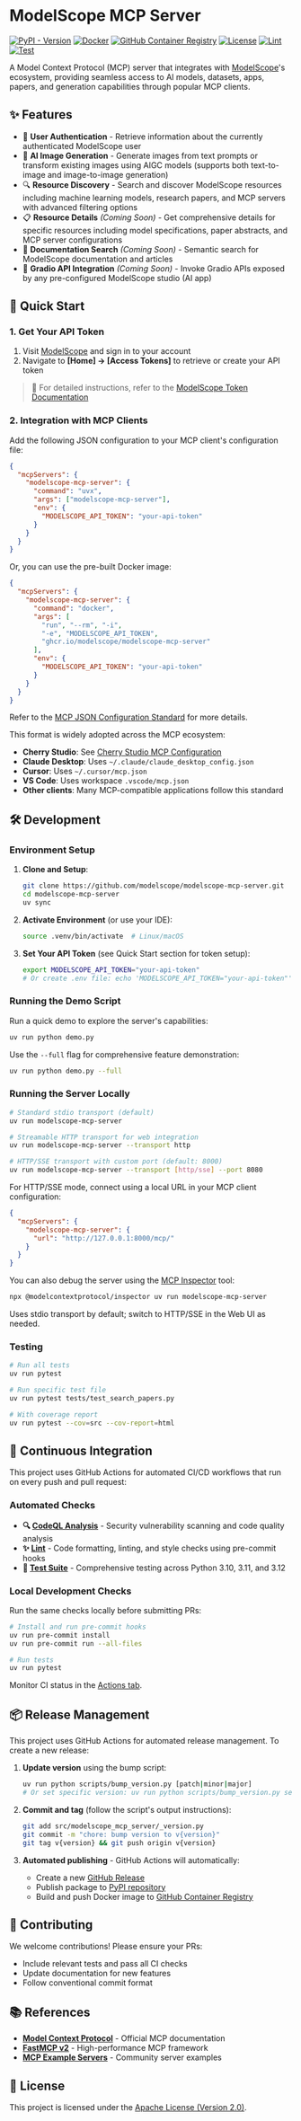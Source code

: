 # ModelScope MCP Server

[![PyPI - Version](https://img.shields.io/pypi/v/modelscope-mcp-server.svg)](https://pypi.org/project/modelscope-mcp-server)
[![Docker](https://img.shields.io/badge/docker-supported-blue?logo=docker)](https://github.com/modelscope/modelscope-mcp-server/blob/main/Dockerfile)
[![GitHub Container Registry](https://img.shields.io/badge/container-registry-blue?logo=github)](https://github.com/modelscope/modelscope-mcp-server/pkgs/container/modelscope-mcp-server)
[![License](https://img.shields.io/github/license/modelscope/modelscope-mcp-server.svg)](https://github.com/modelscope/modelscope-mcp-server/blob/main/LICENSE)
[![Lint](https://github.com/modelscope/modelscope-mcp-server/actions/workflows/lint.yml/badge.svg)](https://github.com/modelscope/modelscope-mcp-server/actions/workflows/lint.yml)
[![Test](https://github.com/modelscope/modelscope-mcp-server/actions/workflows/test.yml/badge.svg)](https://github.com/modelscope/modelscope-mcp-server/actions/workflows/test.yml)

A Model Context Protocol (MCP) server that integrates with [ModelScope](https://modelscope.cn)'s ecosystem, providing seamless access to AI models, datasets, apps, papers, and generation capabilities through popular MCP clients.

## ✨ Features

- 🔐 **User Authentication** - Retrieve information about the currently authenticated ModelScope user
- 🎨 **AI Image Generation** - Generate images from text prompts or transform existing images using AIGC models (supports both text-to-image and image-to-image generation)
- 🔍 **Resource Discovery** - Search and discover ModelScope resources including machine learning models, research papers, and MCP servers with advanced filtering options
- 📋 **Resource Details** _(Coming Soon)_ - Get comprehensive details for specific resources including model specifications, paper abstracts, and MCP server configurations
- 📖 **Documentation Search** _(Coming Soon)_ - Semantic search for ModelScope documentation and articles
- 🚀 **Gradio API Integration** _(Coming Soon)_ - Invoke Gradio APIs exposed by any pre-configured ModelScope studio (AI app)

## 🚀 Quick Start

### 1. Get Your API Token

1. Visit [ModelScope](https://modelscope.cn/home) and sign in to your account
2. Navigate to **[Home] → [Access Tokens]** to retrieve or create your API token

> 📖 For detailed instructions, refer to the [ModelScope Token Documentation](https://modelscope.cn/docs/accounts/token)

### 2. Integration with MCP Clients

Add the following JSON configuration to your MCP client's configuration file:

```json
{
  "mcpServers": {
    "modelscope-mcp-server": {
      "command": "uvx",
      "args": ["modelscope-mcp-server"],
      "env": {
        "MODELSCOPE_API_TOKEN": "your-api-token"
      }
    }
  }
}
```

Or, you can use the pre-built Docker image:

```json
{
  "mcpServers": {
    "modelscope-mcp-server": {
      "command": "docker",
      "args": [
        "run", "--rm", "-i",
        "-e", "MODELSCOPE_API_TOKEN",
        "ghcr.io/modelscope/modelscope-mcp-server"
      ],
      "env": {
        "MODELSCOPE_API_TOKEN": "your-api-token"
      }
    }
  }
}
```

Refer to the [MCP JSON Configuration Standard](https://gofastmcp.com/integrations/mcp-json-configuration#mcp-json-configuration-standard) for more details.

This format is widely adopted across the MCP ecosystem:

- **Cherry Studio**: See [Cherry Studio MCP Configuration](https://docs.cherry-ai.com/advanced-basic/mcp/config)
- **Claude Desktop**: Uses `~/.claude/claude_desktop_config.json`
- **Cursor**: Uses `~/.cursor/mcp.json`
- **VS Code**: Uses workspace `.vscode/mcp.json`
- **Other clients**: Many MCP-compatible applications follow this standard

## 🛠️ Development

### Environment Setup

1. **Clone and Setup**:

   ```bash
   git clone https://github.com/modelscope/modelscope-mcp-server.git
   cd modelscope-mcp-server
   uv sync
   ```

2. **Activate Environment** (or use your IDE):

   ```bash
   source .venv/bin/activate  # Linux/macOS
   ```

3. **Set Your API Token** (see Quick Start section for token setup):

   ```bash
   export MODELSCOPE_API_TOKEN="your-api-token"
   # Or create .env file: echo 'MODELSCOPE_API_TOKEN="your-api-token"' > .env
   ```

### Running the Demo Script

Run a quick demo to explore the server's capabilities:

```bash
uv run python demo.py
```

Use the `--full` flag for comprehensive feature demonstration:

```bash
uv run python demo.py --full
```

### Running the Server Locally

```bash
# Standard stdio transport (default)
uv run modelscope-mcp-server

# Streamable HTTP transport for web integration
uv run modelscope-mcp-server --transport http

# HTTP/SSE transport with custom port (default: 8000)
uv run modelscope-mcp-server --transport [http/sse] --port 8080
```

For HTTP/SSE mode, connect using a local URL in your MCP client configuration:

```json
{
  "mcpServers": {
    "modelscope-mcp-server": {
      "url": "http://127.0.0.1:8000/mcp/"
    }
  }
}
```

You can also debug the server using the [MCP Inspector](https://github.com/modelcontextprotocol/inspector) tool:

```bash
npx @modelcontextprotocol/inspector uv run modelscope-mcp-server
```

Uses stdio transport by default; switch to HTTP/SSE in the Web UI as needed.

### Testing

```bash
# Run all tests
uv run pytest

# Run specific test file
uv run pytest tests/test_search_papers.py

# With coverage report
uv run pytest --cov=src --cov-report=html
```

## 🔄 Continuous Integration

This project uses GitHub Actions for automated CI/CD workflows that run on every push and pull request:

### Automated Checks

- **🔍 [CodeQL Analysis](https://github.com/modelscope/modelscope-mcp-server/actions/workflows/codeql.yml)** - Security vulnerability scanning and code quality analysis
- **✨ [Lint](https://github.com/modelscope/modelscope-mcp-server/actions/workflows/lint.yml)** - Code formatting, linting, and style checks using pre-commit hooks
- **🧪 [Test Suite](https://github.com/modelscope/modelscope-mcp-server/actions/workflows/test.yml)** - Comprehensive testing across Python 3.10, 3.11, and 3.12

### Local Development Checks

Run the same checks locally before submitting PRs:

```bash
# Install and run pre-commit hooks
uv run pre-commit install
uv run pre-commit run --all-files

# Run tests
uv run pytest
```

Monitor CI status in the [Actions tab](https://github.com/modelscope/modelscope-mcp-server/actions).

## 📦 Release Management

This project uses GitHub Actions for automated release management. To create a new release:

1. **Update version** using the bump script:

   ```bash
   uv run python scripts/bump_version.py [patch|minor|major]
   # Or set specific version: uv run python scripts/bump_version.py set 1.2.3.dev1
   ```

2. **Commit and tag** (follow the script's output instructions):

   ```bash
   git add src/modelscope_mcp_server/_version.py
   git commit -m "chore: bump version to v{version}"
   git tag v{version} && git push origin v{version}
   ```

3. **Automated publishing** - GitHub Actions will automatically:
   - Create a new [GitHub Release](https://github.com/modelscope/modelscope-mcp-server/releases)
   - Publish package to [PyPI repository](https://pypi.org/project/modelscope-mcp-server/)
   - Build and push Docker image to [GitHub Container Registry](https://github.com/modelscope/modelscope-mcp-server/pkgs/container/modelscope-mcp-server)

## 🤝 Contributing

We welcome contributions! Please ensure your PRs:

- Include relevant tests and pass all CI checks
- Update documentation for new features
- Follow conventional commit format

## 📚 References

- **[Model Context Protocol](https://modelcontextprotocol.io/)** - Official MCP documentation
- **[FastMCP v2](https://github.com/jlowin/fastmcp)** - High-performance MCP framework
- **[MCP Example Servers](https://github.com/modelcontextprotocol/servers)** - Community server examples

## 📜 License

This project is licensed under the [Apache License (Version 2.0)](LICENSE).
